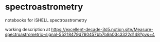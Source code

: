 # spectroastrometry
notebooks for iSHELL spectroastrometry

working description at https://excellent-decade-3d5.notion.site/Measure-spectroastrometric-signal-55218479d790457bb7b9a03c3322d148?pvs=4

